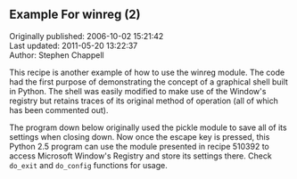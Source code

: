 ## Example For winreg (2)  
Originally published: 2006-10-02 15:21:42  
Last updated: 2011-05-20 13:22:37  
Author: Stephen Chappell  
  
This recipe is another example of how to use the winreg module.
The code had the first purpose of demonstrating the concept of
a graphical shell built in Python. The shell was easily modified
to make use of the Window's registry but retains traces of its
original method of operation (all of which has been commented out).

The program down below originally used the pickle module to save
all of its settings when closing down. Now once the escape key is
pressed, this Python 2.5 program can use the module presented in
recipe 510392 to access Microsoft Window's Registry and store its
settings there. Check `do_exit` and `do_config` functions for usage.